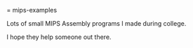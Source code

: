 = mips-examples

Lots of small MIPS Assembly programs I made during college.

I hope they help someone out there.

